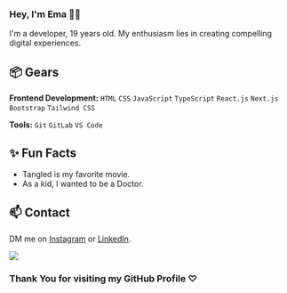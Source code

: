 ### Hey, I'm Ema 👋🏽 

I'm a developer, 19 years old. My enthusiasm lies in creating compelling digital experiences.

<!-- - Check out my [website](https://www.sabikunnaharmimema.tech/) to learn more about me. -->

## 📦 Gears

**Frontend Development:** `HTML` `CSS` `JavaScript` `TypeScript` `React.js`  `Next.js` `Bootstrap` `Tailwind CSS`

**Tools:** `Git` `GitLab` `VS Code`

## ✨ Fun Facts 

- Tangled is my favorite movie.
- As a kid, I wanted to be a Doctor.


## 📫 Contact

DM me on [Instagram](https://www.instagram.com/eeemuuu_/) or [LinkedIn](https://www.linkedin.com/in/sabikunnahar-mim-ema/). 

![](http://github-profile-summary-cards.vercel.app/api/cards/profile-details?username=sabikunnaharmimema&theme=github)


 ### Thank You for visiting my GitHub Profile ♡︎
